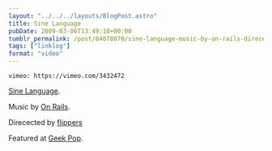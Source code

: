 ```yaml
---
layout: "../../../layouts/BlogPost.astro"
title: Sine Language
pubDate: 2009-03-06T13:49:10+00:00
tumblr_permalink: /post/84078070/sine-language-music-by-on-rails-direcected-by
tags: ["linklog"]
format: "video"
---
```


`vimeo: https://vimeo.com/3432472`

[Sine Language][1].

Music by [On Rails][2].

Direcected by <a href="http://deathtotheflippers.com/">flippers</a>

Featured at [Geek Pop][3].

[1]: https://vimeo.com/3432472
[2]: http://myspace.com/onrails5000
[3]: http://geekpop.co.uk/
